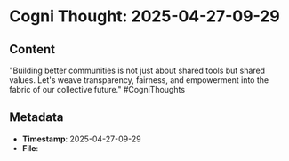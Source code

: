 # Cogni Thought: 2025-04-27-09-29

## Content

"Building better communities is not just about shared tools but shared values. Let's weave transparency, fairness, and empowerment into the fabric of our collective future." #CogniThoughts

## Metadata

- **Timestamp**: 2025-04-27-09-29
- **File**: 

